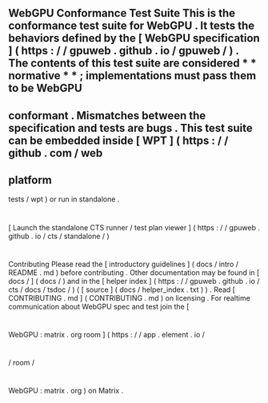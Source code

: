 #
WebGPU
Conformance
Test
Suite
This
is
the
conformance
test
suite
for
WebGPU
.
It
tests
the
behaviors
defined
by
the
[
WebGPU
specification
]
(
https
:
/
/
gpuweb
.
github
.
io
/
gpuweb
/
)
.
The
contents
of
this
test
suite
are
considered
*
*
normative
*
*
;
implementations
must
pass
them
to
be
WebGPU
-
conformant
.
Mismatches
between
the
specification
and
tests
are
bugs
.
This
test
suite
can
be
embedded
inside
[
WPT
]
(
https
:
/
/
github
.
com
/
web
-
platform
-
tests
/
wpt
)
or
run
in
standalone
.
#
#
[
Launch
the
standalone
CTS
runner
/
test
plan
viewer
]
(
https
:
/
/
gpuweb
.
github
.
io
/
cts
/
standalone
/
)
#
#
Contributing
Please
read
the
[
introductory
guidelines
]
(
docs
/
intro
/
README
.
md
)
before
contributing
.
Other
documentation
may
be
found
in
[
docs
/
]
(
docs
/
)
and
in
the
[
helper
index
]
(
https
:
/
/
gpuweb
.
github
.
io
/
cts
/
docs
/
tsdoc
/
)
(
[
source
]
(
docs
/
helper_index
.
txt
)
)
.
Read
[
CONTRIBUTING
.
md
]
(
CONTRIBUTING
.
md
)
on
licensing
.
For
realtime
communication
about
WebGPU
spec
and
test
join
the
[
#
WebGPU
:
matrix
.
org
room
]
(
https
:
/
/
app
.
element
.
io
/
#
/
room
/
#
WebGPU
:
matrix
.
org
)
on
Matrix
.
